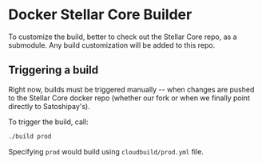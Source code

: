 # Docker Stellar Core Builder

To customize the build, better to check out the Stellar Core repo, as a submodule. Any build customization will be added to this repo.

## Triggering a build

Right now, builds must be triggered manually -- when changes are pushed to the Stellar Core docker repo (whether our fork or when we finally point directly to Satoshipay's).

To trigger the build, call:

```sh
./build prod
```

Specifying `prod` would build using `cloudbuild/prod.yml` file.
